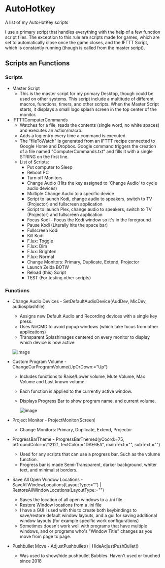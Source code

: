 # AutoHotkey
A list of my AutoHotKey scripts

I use a primary script that handles everything with the help of a few function script files.
The exception to this rule are scripts made for games, which are set to automatically close once the game closes, and the IFTTT Script, which is constantly running (though is called from the master script).

## Scripts an Functions
### Scripts
- Master Script
  - This is the master script for my primary Desktop, though could be used on other systems. This script include a multitude of different macros, functions, timers, and other scripts. When the Master Script starts, it displays a small logo splash screen in the top center of the monitor. 
- IFTTTComputerCommands
  - Watches for a file, reads the contents (single word, no white spaces) and executes an action/macro. 
  - Adds a log entry every time a command is executed. 
  - The "fileToWatch" is generated from an IFTTT recipe connected to Google Home and Dropbox. Google command triggers the creation of a file named "ComputerCommands.txt" and fills it with a single STRING on the first line. 
  - List of Scripts:
    - Put computer to Sleep
    - Reboot PC
    - Turn off Monitors 
    - Change Audio (Hits the key assigned to 'Change Audio' to cycle audio devices)
    - Multiple Change Audio to a specific device
    - Script to launch Kodi, change audio to speakers, switch to TV (Projector) and fullscreen application
    - Script to launch Plex, change audio to speakers, switch to TV (Projector) and fullscreen application
    - Focus Kodi - Focus the Kodi window so it's in the foreground
    - Pause Kodi (Literally hits the space bar)
    - Fullscreen Kodi
    - Kill Kodi
    - F.lux: Toggle
    - F.lux: Dim
    - F.lux: Brighten
    - F.lux: Normal
    - Change Monitors: Primary, Duplicate, Extend, Projector
    - Launch Zelda BOTW
    - Reload (this) Script
    - TEST (For testing other scripts)

### Functions
- Change Audio Devices - SetDefaultAudioDevice(AudDev, MicDev, audiosplashfile)
  - Assigns new Default Audio and Recording devices with a single key press. 
  - Uses NirCMD to avoid popup windows (which take focus from other applications)
  - Transparent Splashimages centered on every monitor to display which device is now active

   ![image](https://user-images.githubusercontent.com/16886667/122694945-dd00b000-d1f3-11eb-8922-4db066a887c8.png)


- Custom Program Volume - ChangeCurProgramVolume(UpOrDown:="Up")
  - Includes functions to Raise/Lower volume, Mute Volume, Max Volume and Last known volume.
  - Each function is applied to the currently active window. 
  - Displays Progress Bar to show program name, and current volume.
   
     ![image](https://user-images.githubusercontent.com/16886667/122694468-497aaf80-d1f2-11eb-942f-1e3f50941cf1.png)
- Project Monitor - ProjectMonitor(Screen)
  - Change Monitors: Primary, Duplicate, Extend, Projector
- ProgressBarTheme - ProgressBarThemed(yCoord:=75, bGroundColor:=212121, textColor:="DAE6EA", mainText:="", subText:="")
  - Used for any scripts that can use a progress bar. Such as the volume function. 
  - Progress bar is made Semi-Transparent, darker background, whiter text, and minimalist borders.  
- Save All Open Window Locations - SaveAllWindowLocations(LayoutType:="") | RestoreAllWindowLocations(LayoutType:="")
  - Saves the location of all open windows to a .ini file. 
  - Restore Window locations from a .ini file
  - I have a GUI I used with this to create both keybindings to save/restore default window layouts, and a gui for saving additional window layouts (for example specific work configurations)
  - Sometimes doesn't work well with programs that have multiple windows, and or programs who's "Window Title" changes as you move from page to page. 
- Pushbullet Move - AdjustPushbullet() | HideAdjustPushBullet()
  - Was used to show/hide pushbullet Bubbles. Haven't used or touched since 2018
